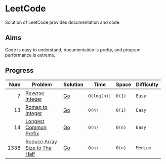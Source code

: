 # LeetCode

Solution of LeetCode provides documentation and code.

## Aims

Code is easy to understand, documentation is pretty, and program performance is extreme.

## Progress

|  Num | Problem                                                                                       | Solution                                      | Time        | Space  | Difficulty |
| ---: | --------------------------------------------------------------------------------------------- | --------------------------------------------- | ----------- | ------ | ---------- |
|    7 | [Reverse Integer](https://leetcode.com/problems/reverse-integer/)                             | [Go](./solutions/ReverseInteger.md)           | `O(log(n))` | `O(1)` | `Easy`     |
|   13 | [Roman to Integer](https://leetcode.com/problems/roman-to-integer/)                           | [Go](./solutions/RomanToInteger.md)           | `O(n)`      | `O(1)` | `Easy`     |
|   14 | [Longest Common Prefix](https://leetcode.com/problems/longest-common-prefix/)                 | [Go](./solutions/LongestCommonPrefix.md)      | `O(n)`      | `O(n)` | `Easy`     |
| 1338 | [Reduce Array Size to The Half](https://leetcode.com/problems/reduce-array-size-to-the-half/) | [Go](./solutions/ReduceArraySizeToTheHalf.md) | `O(n)`      | `O(n)` | `Medium`   |
